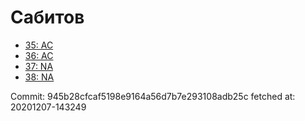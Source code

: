 # Сабитов
- [35: AC](35.md)
- [36: AC](36.md)
- [37: NA](37.md)
- [38: NA](38.md)

Commit: 945b28cfcaf5198e9164a56d7b7e293108adb25c
 fetched at: 20201207-143249
